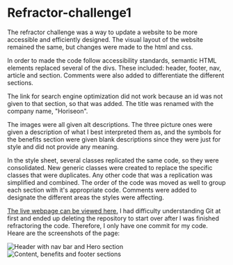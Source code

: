 # Refractor-challenge1

The refractor challenge was a way to update a website to be more accessible and efficiently designed.  The visual layout of the website remained the same, but changes were made to the html and css.

In order to made the code follow accessibility standards, semantic HTML elements replaced several of the divs.  These included: header, footer, nav, article and section.  Comments were also added to differentiate the different sections.  

The link for search engine optimization did not work because an id was not given to that section, so that was added. The title was renamed with the company name, "Horiseon".

The images were all given alt descriptions.  The three picture ones were given a description of what I best interpreted them as, and the symbols for the benefits section were given blank descriptions since they were just for style and did not provide any meaning.

In the style sheet, several classes replicated the same code, so they were consolidated.  New generic classes were created to replace the specific classes that were duplicates.  Any other code that was a replication was simplified and combined.  The order of the code was moved as well to group each section with it's appropriate code.  Comments were added to designate the different areas the styles were affecting.

[The live webpage can be viewed here.](https://kunkelkevin.github.io/Refractor-challenge/) I had difficulty understanding Git at first and ended up deleting the repository to start over after I was finished refractoring the code.  Therefore, I only have one commit for my code. Heare are the screenshots of the page:

![Header with nav bar and Hero section](Develop/assets/images/screenshot1.png "Header with nav bar and Hero section")
![Content, benefits and footer sections](Develop/assets/images/screenshot1.png "Content, benefits and footer sections")
